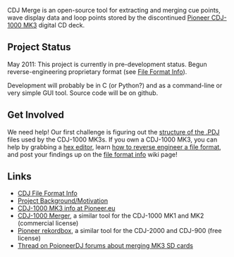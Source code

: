 CDJ Merge is an open-source tool for extracting and merging cue points, wave display data and loop points stored by the discontinued [Pioneer CDJ-1000 MK3](http://www.pioneer.eu/uk/products/archive/CDJ-1000%20MK3/index.html) digital CD deck.

## Project Status
May 2011: This project is currently in pre-development status. Begun reverse-engineering proprietary format (see [File Format Info](https://github.com/rdingwall/cdjmerge/wiki/File-Format-Info)).

Development will probably be in C (or Python?) and as a command-line or very simple GUI tool. Source code will be on github.

## Get Involved
We need help! Our first challenge is figuring out the [structure of the .PDJ](https://github.com/rdingwall/cdjmerge/wiki/File-Format-Info) files used by the CDJ-1000 MK3s. If you own a CDJ-1000 MK3, you can help by grabbing a [hex editor](http://stackoverflow.com/questions/10426/what-is-a-good-windows-hex-editor-viewer), learn [how to reverse engineer a file format](http://en.wikibooks.org/wiki/Reverse_Engineering/File_Formats), and post your findings up on the [file format info](https://github.com/rdingwall/cdjmerge/wiki/File-Format-Info) wiki page!

## Links
  * [CDJ File Format Info](https://github.com/rdingwall/cdjmerge/wiki/File-Format-Info)
  * [Project Background/Motivation](https://github.com/rdingwall/cdjmerge/wiki/CDJMerge-Project-Background)
  * [CDJ-1000 MK3 info at Pioneer.eu](http://www.pioneer.eu/uk/products/archive/CDJ-1000%20MK3/index.html)
  * [CDJ-1000 Merger](http://www.paralleldimension.nl/products_cdj1000.html), a similar tool for the CDJ-1000 MK1 and MK2 (commercial license)
  * [Pioneer rekordbox](http://www.prodjnet.com/rekordbox/support/), a similar tool for the CDJ-2000 and CDJ-900 (free license)
  * [Thread on PoioneerDJ forums about merging MK3 SD cards](http://forums.pioneerdj.com/eve/forums/a/tpc/f/6781012904/m/2891015235)
